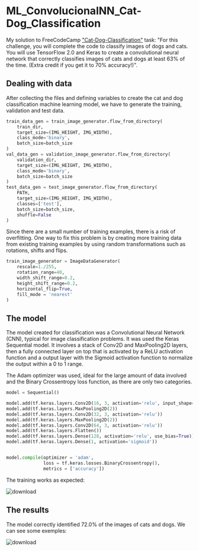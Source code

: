 # ML_ConvolucionalNN_Cat-Dog_Classification
My solution to FreeCodeCamp ["Cat-Dog-Classification"](https://www.freecodecamp.org/learn/machine-learning-with-python/machine-learning-with-python-projects/cat-and-dog-image-classifier) task: "For this challenge, you will complete the code to classify images of dogs and cats. You will use TensorFlow 2.0 and Keras to create a convolutional neural network that correctly classifies images of cats and dogs at least 63% of the time. (Extra credit if you get it to 70% accuracy!)".

## Dealing with data
After collecting the files and defining variables to create the cat and dog classification machine learning model, we have to generate the training, validation and test data.

~~~python
train_data_gen = train_image_generator.flow_from_directory(
    train_dir,
    target_size=(IMG_HEIGHT, IMG_WIDTH),
    class_mode='binary',
    batch_size=batch_size
)
val_data_gen = validation_image_generator.flow_from_directory(
    validation_dir,
    target_size=(IMG_HEIGHT, IMG_WIDTH),
    class_mode='binary',
    batch_size=batch_size
)
test_data_gen = test_image_generator.flow_from_directory(
    PATH,
    target_size=(IMG_HEIGHT, IMG_WIDTH),
    classes=['test'],
    batch_size=batch_size,
    shuffle=False
)
~~~

Since there are a small number of training examples, there is a risk of overfitting. One way to fix this problem is by creating more training data from existing training examples by using random transformations such as rotations, shifts and flips.

~~~python
train_image_generator = ImageDataGenerator(
    rescale=1./255,
    rotation_range=40,
    width_shift_range=0.2,
    height_shift_range=0.2,
    horizontal_flip=True,
    fill_mode = 'nearest'
)
~~~

## The model
The model created for classification was a Convolutional Neural Network (CNN), typical for image classification problems. It was used the Keras Sequential model. It involves a stack of Conv2D and MaxPooling2D layers, then a fully connected layer on top that is activated by a ReLU activation function and a output layer with the Sigmoid activation function to normalize the output within a 0 to 1 range.

The Adam optimizer was used, ideal for the large amount of data involved and the Binary Crossentropy loss function, as there are only two categories.

~~~python
model = Sequential()

model.add(tf.keras.layers.Conv2D(16, 3, activation='relu', input_shape=(IMG_HEIGHT, IMG_WIDTH, 3)))
model.add(tf.keras.layers.MaxPooling2D(2))
model.add(tf.keras.layers.Conv2D(32, 3, activation='relu'))
model.add(tf.keras.layers.MaxPooling2D(2))
model.add(tf.keras.layers.Conv2D(64, 3, activation='relu'))
model.add(tf.keras.layers.Flatten())
model.add(tf.keras.layers.Dense(128, activation='relu', use_bias=True))
model.add(tf.keras.layers.Dense(1, activation='sigmoid'))


model.compile(optimizer = 'adam',
              loss = tf.keras.losses.BinaryCrossentropy(),
              metrics = ['accuracy'])
~~~

The training works as expected:

![download](https://user-images.githubusercontent.com/93870597/228310487-c66b088e-e498-42ed-bbe1-3d63268712aa.png)

## The results
The model correctly identified 72.0% of the images of cats and dogs. We can see some exemples:

![download](https://user-images.githubusercontent.com/93870597/228310952-cf9091a7-f5e8-4cba-b202-a768345ca669.png)
